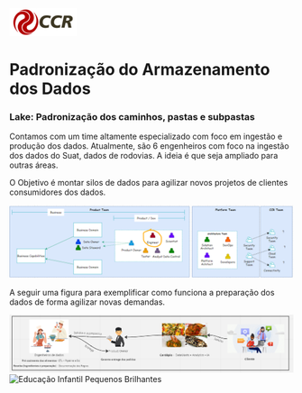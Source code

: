 ![Logo-grupo-ccr-Editado-v3.png](/.attachments/Logo-grupo-ccr-Editado-v3-de75df70-57dd-45af-b692-bb50b8c27d89.png)
# Padronização do Armazenamento dos Dados
### Lake: Padronização dos caminhos, pastas e subpastas

Contamos com um time altamente especializado com foco em ingestão e produção dos dados. Atualmente, são 6 engenheiros com foco na ingestão dos dados do Suat, dados de rodovias. A ideia é que seja ampliado para outras áreas.

O Objetivo é montar silos de dados para agilizar novos projetos de clientes consumidores dos dados. 

![image.png](/.attachments/image-1bf4307c-7bee-47ef-a8d5-785d142e8bb3.png)

A seguir uma figura para exemplificar como funciona a preparação dos dados de forma agilizar novas demandas.

![image.png](/.attachments/image-e424d1a7-b0e2-4b12-8a1b-901f4ac923cf.png)
<IMG  src="https://static.wixstatic.com/media/535ef2_1c114473c23144e283e7d1debf79f314~mv2.png/v1/fill/w_560,h_420,al_c,q_85,usm_0.66_1.00_0.01,enc_auto/site-em-constru%C3%A7%C3%A3o-png-4_webp.png"  alt="Educação Infantil Pequenos Brilhantes"/>